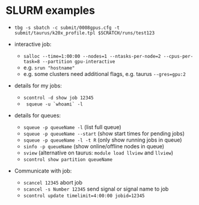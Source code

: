 SLURM examples
==============

- `tbg -s sbatch -c submit/0008gpus.cfg -t submit/taurus/k20x_profile.tpl $SCRATCH/runs/test123`

- interactive job:
  - `salloc --time=1:00:00 --nodes=1 --ntasks-per-node=2 --cpus-per-task=8 --partition gpu-interactive`
  - e.g. `srun "hostname"`
  - e.g. some clusters need additional flags, e.g. taurus `--gres=gpu:2`

- details for my jobs:
  - `scontrol -d show job 12345`
  - ``` squeue -u `whoami` -l```

- details for queues:
  - `squeue -p queueName -l` (list full queue)
  - `squeue -p queueName --start` (show start times for pending jobs)
  - `squeue -p queueName -l -t R` (only show running jobs in queue)
  - `sinfo -p queueName` (show online/offline nodes in queue)
  - `sview` (alternative on taurus: `module load llview` and `llview`)
  - `scontrol show partition queueName`

- Communicate with job:
  - `scancel 12345` abort job
  - `scancel -s Number 12345` send signal or signal name to job
  - `scontrol update timelimit=4:00:00 jobid=12345`
